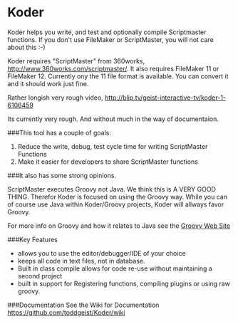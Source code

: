 Koder
======

Koder helps you write, and test and optionally compile Scriptmaster functions.  If you don't use FileMaker or ScriptMaster, you will not care about this :-)

Koder requires "ScriptMaster" from 360works, http://www.360works.com/scriptmaster/. It also requires FileMaker 11 or FileMaker 12.  Currently ony the 11 file format is available.  You can convert it and it should work just fine.

Rather longish very rough video, http://blip.tv/geist-interactive-tv/koder-1-6106459

Its currently very rough. And without much in the way of documentaion. 

###This tool has a couple of goals:

1. Reduce the write, debug, test cycle time for writing ScriptMaster Functions
2. Make it easier for developers to share ScriptMaster functions

###It also has some strong opinions.

ScriptMaster executes Groovy not Java. We think this is A VERY GOOD THING. Therefor Koder is focused on using the Groovy way. While you can of course use Java within Koder/Groovy projects, Koder will allways favor Groovy.

For more info on Groovy and how it relates to Java see the [Groovy Web Site](http://groovy.codehaus.org/)

###Key Features

* allows you to use the editor/debugger/IDE of your choice
* keeps all code in text files, not in database.
* Built in class compile allows for code re-use without maintaining a second project
* built in support for Registering functions, compiling plugins or using raw groovy.


###Documentation
See the Wiki for Documentation  
https://github.com/toddgeist/Koder/wiki